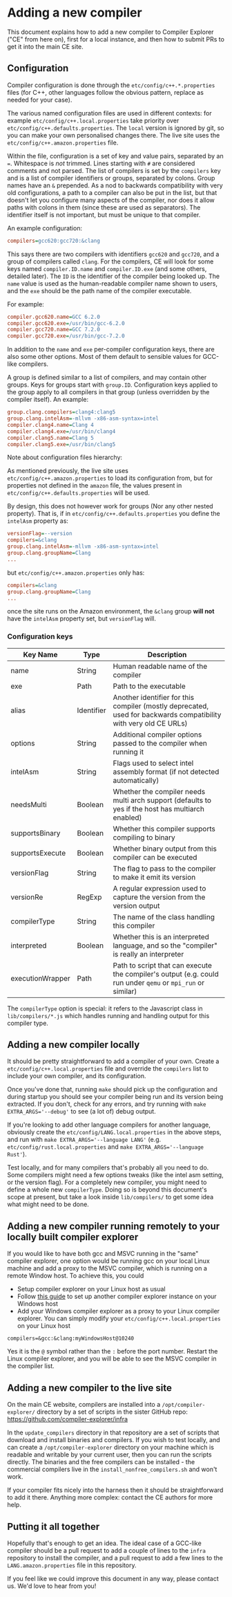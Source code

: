 # Adding a new compiler

This document explains how to add a new compiler to Compiler Explorer ("CE" from here on), first for a local instance,
and then how to submit PRs to get it into the main CE site.

## Configuration

Compiler configuration is done through the `etc/config/c++.*.properties` files (for C++, other languages follow the
obvious pattern, replace as needed for your case).

The various named configuration files are used in different contexts: for example `etc/config/c++.local.properties` take
priority over `etc/config/c++.defaults.properties`. The `local` version is ignored by git, so you can make your own
personalised changes there. The live site uses the `etc/config/c++.amazon.properties` file.

Within the file, configuration is a set of key and value pairs, separated by an `=`. Whitespace is _not_ trimmed. Lines
starting with `#` are considered comments and not parsed. The list of compilers is set by the `compilers` key and is a
list of compiler identifiers or groups, separated by colons. Group names have an `&` prepended. As a nod to backwards
compatibility with very old configurations, a path to a compiler can also be put in the list, but that doesn't let you
configure many aspects of the compiler, nor does it allow paths with colons in them (since these are used as
separators). The identifier itself is not important, but must be unique to that compiler.

An example configuration:

```INI
compilers=gcc620:gcc720:&clang
```

This says there are two compilers with identifiers `gcc620` and `gcc720`, and a group of compilers called `clang`. For
the compilers, CE will look for some keys named `compiler.ID.name` and `compiler.ID.exe` (and some others, detailed
later). The `ID` is the identifier of the compiler being looked up. The `name` value is used as the human-readable
compiler name shown to users, and the `exe` should be the path name of the compiler executable.

For example:

```INI
compiler.gcc620.name=GCC 6.2.0
compiler.gcc620.exe=/usr/bin/gcc-6.2.0
compiler.gcc720.name=GCC 7.2.0
compiler.gcc720.exe=/usr/bin/gcc-7.2.0
```

In addition to the `name` and `exe` per-compiler configuration keys, there are also some other options. Most of them
default to sensible values for GCC-like compilers.

A group is defined similar to a list of compilers, and may contain other groups. Keys for groups start with `group.ID`.
Configuration keys applied to the group apply to all compilers in that group (unless overridden by the compiler itself).
An example:

```INI
group.clang.compilers=clang4:clang5
group.clang.intelAsm=-mllvm -x86-asm-syntax=intel
compiler.clang4.name=Clang 4
compiler.clang4.exe=/usr/bin/clang4
compiler.clang5.name=Clang 5
compiler.clang5.exe=/usr/bin/clang5
```

Note about configuration files hierarchy:

As mentioned previously, the live site uses `etc/config/c++.amazon.properties` to load its configuration from, but for
properties not defined in the `amazon` file, the values present in `etc/config/c++.defaults.properties` will be used.

By design, this does not however work for groups (Nor any other nested property). That is, if in
`etc/config/c++.defaults.properties` you define the `intelAsm` property as:

```INI
versionFlag=--version
compilers=&clang
group.clang.intelAsm=-mllvm -x86-asm-syntax=intel
group.clang.groupName=Clang
...
```

but `etc/config/c++.amazon.properties` only has:

```INI
compilers=&clang
group.clang.groupName=Clang
...
```

once the site runs on the Amazon environment, the `&clang` group **will not** have the `intelAsm` property set, but
`versionFlag` will.

### Configuration keys

| Key Name         | Type       | Description                                                                                                      |
| ---------------- | ---------- | ---------------------------------------------------------------------------------------------------------------- |
| name             | String     | Human readable name of the compiler                                                                              |
| exe              | Path       | Path to the executable                                                                                           |
| alias            | Identifier | Another identifier for this compiler (mostly deprecated, used for backwards compatibility with very old CE URLs) |
| options          | String     | Additional compiler options passed to the compiler when running it                                               |
| intelAsm         | String     | Flags used to select intel assembly format (if not detected automatically)                                       |
| needsMulti       | Boolean    | Whether the compiler needs multi arch support (defaults to yes if the host has multiarch enabled)                |
| supportsBinary   | Boolean    | Whether this compiler supports compiling to binary                                                               |
| supportsExecute  | Boolean    | Whether binary output from this compiler can be executed                                                         |
| versionFlag      | String     | The flag to pass to the compiler to make it emit its version                                                     |
| versionRe        | RegExp     | A regular expression used to capture the version from the version output                                         |
| compilerType     | String     | The name of the class handling this compiler                                                                     |
| interpreted      | Boolean    | Whether this is an interpreted language, and so the "compiler" is really an interpreter                          |
| executionWrapper | Path       | Path to script that can execute the compiler's output (e.g. could run under `qemu` or `mpi_run` or similar)      |

The `compilerType` option is special: it refers to the Javascript class in `lib/compilers/*.js` which handles running
and handling output for this compiler type.

## Adding a new compiler locally

It should be pretty straightforward to add a compiler of your own. Create a `etc/config/c++.local.properties` file and
override the `compilers` list to include your own compiler, and its configuration.

Once you've done that, running `make` should pick up the configuration and during startup you should see your compiler
being run and its version being extracted. If you don't, check for any errors, and try running with
`make EXTRA_ARGS='--debug'` to see (a lot of) debug output.

If you're looking to add other language compilers for another language, obviously create the
`etc/config/LANG.local.properties` in the above steps, and run with `make EXTRA_ARGS='--language LANG'` (e.g.
`etc/config/rust.local.properties` and `make EXTRA_ARGS='--language Rust'`).

Test locally, and for many compilers that's probably all you need to do. Some compilers might need a few options tweaks
(like the intel asm setting, or the version flag). For a completely new compiler, you might need to define a whole new
`compilerType`. Doing so is beyond this document's scope at present, but take a look inside `lib/compilers/` to get some
idea what might need to be done.

## Adding a new compiler running remotely to your locally built compiler explorer

If you would like to have both gcc and MSVC running in the "same" compiler explorer, one option would be running gcc on
your local Linux machine and add a proxy to the MSVC compiler, which is running on a remote Window host. To achieve
this, you could

- Setup compiler explorer on your Linux host as usual
- Follow [this guide](https://github.com/compiler-explorer/compiler-explorer/blob/main/docs/WindowsNative.md) to set up
  another compiler explorer instance on your Windows host
- Add your Windows compiler explorer as a proxy to your Linux compiler explorer. You can simply modify your
  `etc/config/c++.local.properties` on your Linux host

```
compilers=&gcc:&clang:myWindowsHost@10240
```

Yes it is the `@` symbol rather than the `:` before the port number. Restart the Linux compiler explorer, and you will
be able to see the MSVC compiler in the compiler list.

## Adding a new compiler to the live site

On the main CE website, compilers are installed into a `/opt/compiler-explorer/` directory by a set of scripts in the
sister GitHub repo: https://github.com/compiler-explorer/infra

In the `update_compilers` directory in that repository are a set of scripts that download and install binaries and
compilers. If you wish to test locally, and can create a `/opt/compiler-explorer` directory on your machine which is
readable and writable by your current user, then you can run the scripts directly. The binaries and the free compilers
can be installed - the commercial compilers live in the `install_nonfree_compilers.sh` and won't work.

If your compiler fits nicely into the harness then it should be straightforward to add it there. Anything more complex:
contact the CE authors for more help.

## Putting it all together

Hopefully that's enough to get an idea. The ideal case of a GCC-like compiler should be a pull request to add a couple
of lines to the `infra` repository to install the compiler, and a pull request to add a few lines to the
`LANG.amazon.properties` file in this repository.

If you feel like we could improve this document in any way, please contact us. We'd love to hear from you!
